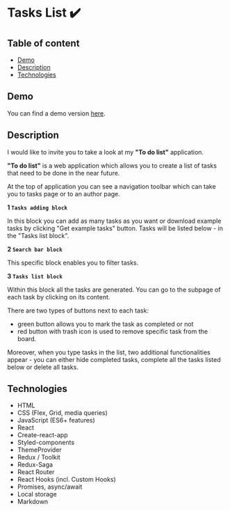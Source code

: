 # Tasks List ✔️

## Table of content

- [Demo](#demo)
- [Description](#description)
- [Technologies](#technologies)

## Demo

You can find a demo version [here](https://mizdebski77.github.io/Tasks-List-ReactJS/).

## Description

I would like to invite you to take a look at my **"To do list"** application.

**"To do list"** is a web application which allows you to create a list of tasks that need to be done in the near future.

At the top of application you can see a navigation toolbar which can take you to tasks page or to an author page.

**1️ `Tasks adding block`**

In this block you can add as many tasks as you want or download example tasks by clicking "Get example tasks" button. Tasks will be listed below - in the "Tasks list block". 

**2️ `Search bar block`**

This specific block enables you to filter tasks. 

**3️ `Tasks list block`**

Within this block all the tasks are generated. You can go to the subpage of each task by clicking on its content. 

There are two types of buttons next to each task:

- green button allows you to mark the task as completed or not 
- red button with trash icon is used to remove specific task from the board.

Moreover, when you type tasks in the list, two additional functionalities appear - you can either hide completed tasks, complete all the tasks listed below or delete all tasks.


## Technologies

- HTML
- CSS (Flex, Grid, media queries)
- JavaScript (ES6+ features)
- React
- Create-react-app
- Styled-components
- ThemeProvider
- Redux / Toolkit
- Redux-Saga
- React Router
- React Hooks (incl. Custom Hooks)
- Promises, async/await
- Local storage
- Markdown
